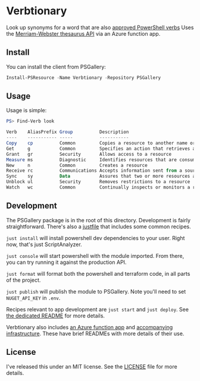 # Verbtionary

Look up synonyms for a word that are also 
[approved PowerShell verbs](https://docs.microsoft.com/en-us/powershell/scripting/developer/cmdlet/approved-verbs-for-windows-powershell-commands?view=powershell-7)
Uses the
[Merriam-Webster thesaurus API](https://dictionaryapi.com/products/api-collegiate-thesaurus)
via an Azure function app.

## Install

You can install the client from PSGallery:

```powershell
Install-PSResource -Name Verbtionary -Repository PSGallery
```

## Usage

Usage is simple:

```powershell
PS> Find-Verb look

Verb    AliasPrefix Group          Description
----    ----------- -----          -----------
Copy    cp          Common         Copies a resource to another name or to another container
Get     g           Common         Specifies an action that retrieves a resource
Grant   gr          Security       Allows access to a resource
Measure ms          Diagnostic     Identifies resources that are consumed by a specified operation, or retrieves st...
New     n           Common         Creates a resource
Receive rc          Communications Accepts information sent from a source
Sync    sy          Data           Assures that two or more resources are in the same state
Unblock ul          Security       Removes restrictions to a resource
Watch   wc          Common         Continually inspects or monitors a resource for changes
```

## Development

The PSGallery package is in the root of this directory. Development is fairly
straightforward. There's also a [justfile](https://github.com/casey/just) that
includes some common recipes.

`just install` will install powershell dev dependencies to your user. Right
now, that's just ScriptAnalyzer.

`just console` will start powershell with the module imported. From there, you
can try running it against the production API.

`just format` will format both the powershell and terraform code, in all
parts of the project.

`just publish` will publish the module to PSGallery. Note you'll need to set
`NUGET_API_KEY` in `.env`.

Recipes relevant to app development are `just start` and `just deploy`. See
[the dedicated README](./service/README.md) for more details.

Verbtionary also includes [an Azure function app](./service) and
[accompanying infrastructure](./infrastructure). These have brief READMEs with
more details of their use.

## License

I've released this under an MIT license. See the [LICENSE](./LICENSE) file for
more details.
